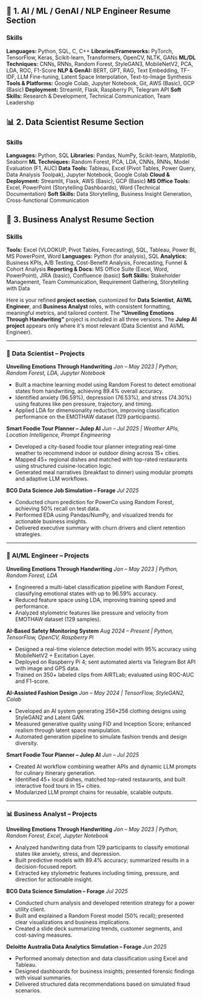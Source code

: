 ## 🧠 **1. AI / ML / GenAI / NLP Engineer Resume Section**

### **Skills**

**Languages:** Python, SQL, C, C++
**Libraries/Frameworks:** PyTorch, TensorFlow, Keras, Scikit-learn, Transformers, OpenCV, NLTK, GANs
**ML/DL Techniques:** CNNs, RNNs, Random Forest, StyleGAN3, MobileNetV2, PCA, LDA, ROC, F1-Score
**NLP & GenAI:** BERT, GPT, RAG, Text Embedding, TF-IDF, LLM Fine-tuning, Latent Space Interpolation, Text-to-Image Synthesis
**Tools & Platforms:** Google Colab, Jupyter Notebook, Git, AWS (Basic), GCP (Basic)
**Deployment:** Streamlit, Flask, Raspberry Pi, Telegram API
**Soft Skills:** Research & Development, Technical Communication, Team Leadership

## 📊 **2. Data Scientist Resume Section**

### **Skills**

**Languages:** Python, SQL
**Libraries:** Pandas, NumPy, Scikit-learn, Matplotlib, Seaborn
**ML Techniques:** Random Forest, PCA, LDA, CNNs, RNNs, Model Evaluation (F1, AUC)
**Data Tools:** Tableau, Excel (Pivot Tables, Power Query, Data Analysis Toolpak), Jupyter Notebook, Google Colab
**Cloud & Deployment:** Streamlit, Flask, AWS (Basic), GCP (Basic)
**MS Office Tools:** Excel, PowerPoint (Storytelling Dashboards), Word (Technical Documentation)
**Soft Skills:** Data Storytelling, Business Insight Generation, Cross-functional Communication

## 💼 **3. Business Analyst Resume Section**

### **Skills**

**Tools:** Excel (VLOOKUP, Pivot Tables, Forecasting), SQL, Tableau, Power BI, MS PowerPoint, Word
**Languages:** Python (for analysis), SQL
**Analytics:** Business KPIs, A/B Testing, Cost-Benefit Analysis, Forecasting, Funnel & Cohort Analysis
**Reporting & Docs:** MS Office Suite (Excel, Word, PowerPoint), JIRA (basic), Confluence (basic)
**Soft Skills:** Stakeholder Management, Team Communication, Requirement Gathering, Storytelling with Data

Here is your refined **project section**, customized for **Data Scientist**, **AI/ML Engineer**, and **Business Analyst** roles, with consistent formatting, meaningful metrics, and tailored content. The **"Unveiling Emotions Through Handwriting"** project is included in all three versions. The **Julep AI project** appears only where it's most relevant (Data Scientist and AI/ML Engineer).

---

### 🧠 **Data Scientist – Projects**

**Unveiling Emotions Through Handwriting**
*Jan – May 2023 | Python, Random Forest, LDA, Jupyter Notebook*

* Built a machine learning model using Random Forest to detect emotional states from handwriting, achieving 89.4% overall accuracy.
* Identified anxiety (96.59%), depression (76.53%), and stress (74.30%) using features like pen pressure, trajectory, and timing.
* Applied LDA for dimensionality reduction, improving classification performance on the EMOTHAW dataset (129 participants).

**Smart Foodie Tour Planner – Julep AI**
*Jun – Jul 2025 | Weather APIs, Location Intelligence, Prompt Engineering*

* Developed a city-based foodie tour planner integrating real-time weather to recommend indoor or outdoor dining across 15+ cities.
* Mapped 45+ regional dishes and matched with top-rated restaurants using structured cuisine-location logic.
* Generated meal narratives (breakfast to dinner) using modular prompts and adaptive LLM workflows.

**BCG Data Science Job Simulation – Forage**
*Jul 2025*

* Conducted churn prediction for PowerCo using Random Forest, achieving 50% recall on test data.
* Performed EDA using Pandas/NumPy, and visualized trends for actionable business insights.
* Delivered executive summary with churn drivers and client retention strategies.

---

### 🤖 **AI/ML Engineer – Projects**

**Unveiling Emotions Through Handwriting**
*Jan – May 2023 | Python, Random Forest, LDA*

* Engineered a multi-label classification pipeline with Random Forest, classifying emotional states with up to 96.59% accuracy.
* Reduced feature space using LDA, improving training speed and performance.
* Analyzed stylometric features like pressure and velocity from EMOTHAW dataset (129 samples).

**AI-Based Safety Monitoring System**
*Aug 2024 – Present | Python, TensorFlow, OpenCV, Raspberry Pi*

* Designed a real-time violence detection model with 95% accuracy using MobileNetV2 + Excitation Layer.
* Deployed on Raspberry Pi 4; sent automated alerts via Telegram Bot API with image and GPS data.
* Trained on 350+ labeled clips from AIRTLab; evaluated using ROC-AUC and F1-score.

**AI-Assisted Fashion Design**
*Jan – May 2024 | TensorFlow, StyleGAN2, Colab*

* Developed an AI system generating 256×256 clothing designs using StyleGAN2 and Latent GAN.
* Measured generative quality using FID and Inception Score; enhanced realism through latent space manipulation.
* Automated generation pipeline to simulate fashion trends and design diversity.

**Smart Foodie Tour Planner – Julep AI**
*Jun – Jul 2025*

* Created AI workflow combining weather APIs and dynamic LLM prompts for culinary itinerary generation.
* Identified 45+ local dishes, matched top-rated restaurants, and built interactive food tours in 15+ cities.
* Modularized LLM prompt chains for reusable, scalable outputs.

---

### 📊 **Business Analyst – Projects**

**Unveiling Emotions Through Handwriting**
*Jan – May 2023 | Python, Random Forest, Excel, Jupyter Notebook*

* Analyzed handwriting data from 129 participants to classify emotional states like anxiety, stress, and depression.
* Built predictive models with 89.4% accuracy; summarized results in a decision-focused report.
* Extracted key stylometric features including timing, pressure, and direction for actionable insight.

**BCG Data Science Simulation – Forage**
*Jul 2025*

* Conducted churn analysis and developed retention strategy for a power utility client.
* Built and explained a Random Forest model (50% recall); presented clear visualizations and business implications.
* Created a slide deck summarizing trends, customer segments, and cost-saving measures.

**Deloitte Australia Data Analytics Simulation – Forage**
*Jun 2025*

* Performed anomaly detection and data classification using Excel and Tableau.
* Designed dashboards for business insights; presented forensic findings with visual summaries.
* Delivered structured data recommendations based on simulated fraud scenarios.


